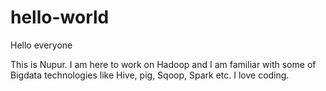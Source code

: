 # hello-world

Hello everyone

This is Nupur. 
I am here to work on Hadoop and I am familiar with some of Bigdata technologies like Hive, pig, Sqoop, Spark etc.
I love coding.


